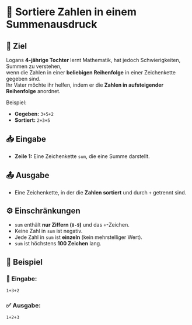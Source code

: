# 🔢 Sortiere Zahlen in einem Summenausdruck

## 🎯 Ziel
Logans **4-jährige Tochter** lernt Mathematik, hat jedoch Schwierigkeiten, Summen zu verstehen,  
wenn die Zahlen in einer **beliebigen Reihenfolge** in einer Zeichenkette gegeben sind.  
Ihr Vater möchte ihr helfen, indem er die **Zahlen in aufsteigender Reihenfolge** anordnet.  

Beispiel:  
- **Gegeben:** `3+5+2`
- **Sortiert:** `2+3+5`

## 📥 Eingabe
- **Zeile 1:** Eine Zeichenkette `sum`, die eine Summe darstellt.

## 📤 Ausgabe
- Eine Zeichenkette, in der die **Zahlen sortiert** und durch `+` getrennt sind.

## ⚙️ Einschränkungen
- `sum` enthält **nur Ziffern (`0-9`)** und das `+`-Zeichen.
- Keine Zahl in `sum` ist negativ.
- Jede Zahl in `sum` ist **einzeln** (kein mehrstelliger Wert).
- `sum` ist höchstens **100 Zeichen** lang.

## 📌 Beispiel

### 📝 Eingabe:
```
1+3+2
```

### ✅ Ausgabe:
```
1+2+3
```
